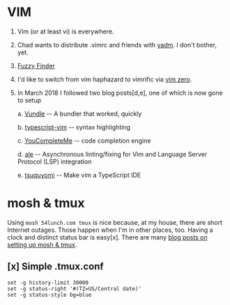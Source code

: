 # VIM

1. Vim (or at least vi) is everywhere.
2. Chad wants to distribute .vimrc and friends with [yadm](https://github.com/TheLocehiliosan/yadm).  I don't bother, yet.
3. [Fuzzy Finder](https://github.com/junegunn/fzf)
4. I'd like to switch from vim haphazard to vimrific via [vim zero](https://www.oliversherouse.com/2017/08/21/vim_zero.html).
5. In March 2018 I followed two blog posts[d,e], one of which is now gone to setup

    a. [Vundle](https://github.com/VundleVim/Vundle.Vim) -- A bundler that worked, quickly

    b. [typescript-vim](https://github.com/leafgarland/typescript-vim) -- syntax highlighting
    
    c. [YouCompleteMe](http://valloric.github.io/YouCompleteMe/) -- code completion engine
    
    d. [ale](https://github.com/w0rp/ale) -- Asynchronous linting/fixing for Vim and Language Server Protocol (LSP) integration
    
    e. [tsuquyomi](https://github.com/Quramy/tsuquyomi) -- Make vim a TypeScript IDE



# mosh & tmux
Using `mosh 54lunch.com tmux` is nice because, at my house, there are short Internet outages.  Those happen when I'm in other places, too.  Having a clock and distinct status bar is easy[x].  There are many [blog posts on setting up mosh & tmux]( https://blog.filippo.io/my-remote-shell-session-setup/).



## [x] Simple .tmux.conf
```
set -g history-limit 30000
set -g status-right '#(TZ=US/Central date)'
set -g status-style bg=blue
```

